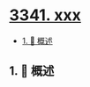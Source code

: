 # [3341. xxx](https://github.com/Tdahuyou/TNotes.leetcode/tree/main/notes/3341.%20xxx)

<!-- region:toc -->

- [1. 📝 概述](#1--概述)

<!-- endregion:toc -->

## 1. 📝 概述
